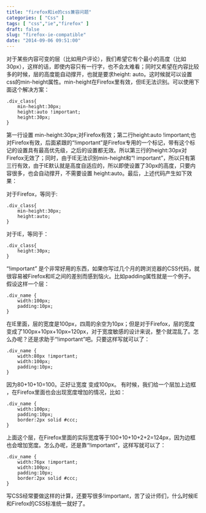 ```yaml
---
title: "firefox和ie的css兼容问题"
categories: [ "Css" ]
tags: [ "css","ie","firefox" ]
draft: false
slug: "firefox-ie-compatible"
date: "2014-09-06 09:51:00"
---
```


对于某些内容可变的层（比如用户评论），我们希望它有个最小的高度（比如30px），这样的话，即使内容只有一行字，也不会太难看；同时又希望在内容比较多的时候，层的高度能自动撑开，也就是要求height: auto。这时候就可以设置css的min-height属性。min-height在Firefox里有效，但IE无法识别。可以使用下面这个解决方案：


<!--more-->


    .div_class{
        min-height:30px;
        height:auto !important;
        height:30px;
    }

第一行设置 min-height:30px;对Firefox有效；第二行height:auto !important;也对Firefox有效，后面紧跟的“!important”是Firefox专用的一个标记，带有这个标记的设置具有最高优先级，之后的设置都无效。所以第三行的height:30px对Firefox无效了；同时，由于IE无法识别min-height和“! important”，所以只有第三行有效，由于IE默认就是高度自适应的，所以即使设置了30px的高度，只要内容很多，也会自动撑开，不需要设置 height:auto。最后，上述代码产生如下效果：

对于Firefox，等同于:

    .div_class{
        min-height:30px;
        height:auto;
    }

对于IE，等同于：

    .div_class{
        height:30px;
    }

“!important” 是个非常好用的东西，如果你写过几个月的跨浏览器的CSS代码，就很容易被Firefox和IE之间的差别而感到恼火。比如padding属性就是一个例子。
假设这样一个层：

    .div_name {
        width:100px;
        padding:10px;
    }

在IE里面，层的宽度是100px，四周的余空为10px；但是对于Firefox，层的宽度变成了100px+10px+10px=120px，对于宽度敏感的设计来说，整个就混乱了。怎么办呢？还是求助于“!important”吧。只要这样写就可以了：

    .div_name {
        width:80px !important;
        width:100px;
        padding:10px;
    }

因为80+10+10=100。正好让宽度 变成100px。
有时候，我们给一个层加上边框 ，在Firefox里面也会出现宽度增加的情况，比如：

    .div_name {
        width:100px;
        padding:10px;
        border:2px solid #ccc;
    }

上面这个层，在Firefox里面的实际宽度等于100+10+10+2+2=124px，因为边框也会增加宽度。怎么办呢，还是靠“!important”，这样写就可以了：

    .div_name {
        width:76px !important;
        width:100px;
        padding:10px;
        border:2px solid #ccc;
    }

写CSS经常要做这样的计算，还要写很多!important，苦了设计师们，什么时候IE和Firefox的CSS标准统一就好了。

